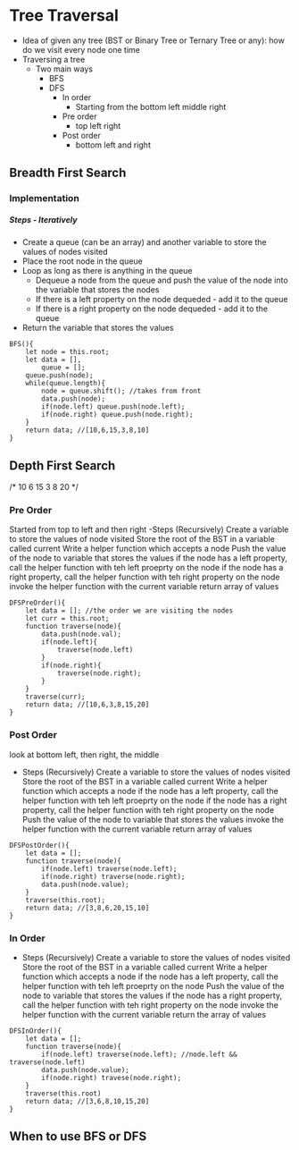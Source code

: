 # Tree Traversal
- Idea of given any tree (BST or Binary Tree or Ternary Tree or any): how do we visit every node one time
- Traversing a tree
    - Two main ways
        - BFS
        - DFS
            - In order
                - Starting from the bottom left middle right
            - Pre order
                - top left right
            - Post order 
                - bottom left and right

## Breadth First Search
### Implementation
##### Steps - Iteratively
- Create a queue (can be an array) and another variable to store the values of nodes visited
- Place the root node in the queue
- Loop as long as there is anything in the queue
    - Dequeue a node from the queue and push the value of the node into the variable that stores the nodes
    - If there is a left property on the node dequeded - add it to the queue
    - If there is a right property on the node dequeded - add it to the queue
- Return the variable that stores the values

```JS
BFS(){
    let node = this.root;
    let data = [],
        queue = [];
    queue.push(node);
    while(queue.length){
        node = queue.shift(); //takes from front
        data.push(node);
        if(node.left) queue.push(node.left);
        if(node.right) queue.push(node.right);
    }
    return data; //[10,6,15,3,8,10]
}
```

## Depth First Search
/*
                    10
            6                15
        3      8                   20
*/
### Pre Order
Started from top to left and then right
-Steps (Recursively)
    Create a variable to store the values of node visited
    Store the root of the BST in a variable called current
    Write a helper function which accepts a node
        Push the value of the node to variable that stores the values
        if the node has a left property, call the helper function with teh left proeprty on the node
        if the node has a right property, call the helper function with teh right property on the node
    invoke the helper function with the current variable
    return array of values
```JS
DFSPreOrder(){
    let data = []; //the order we are visiting the nodes
    let curr = this.root;
    function traverse(node){
        data.push(node.val);
        if(node.left){
            traverse(node.left)
        }
        if(node.right){
            traverse(node.right);
        }
    }
    traverse(curr);
    return data; //[10,6,3,8,15,20]
}
```
### Post Order
look at bottom left, then right, the middle
- Steps (Recursively)
    Create a variable to store the values of nodes visited 
    Store the root of the BST in a variable called current
    Write a helper function which accepts a node
        if the node has a left property, call the helper function with teh left proeprty on the node
        if the node has a right property, call the helper function with teh right property on the node
        Push the value of the node to variable that stores the values
        invoke the helper function with the current variable
    return array of values
```JS
DFSPostOrder(){
    let data = []; 
    function traverse(node){
        if(node.left) traverse(node.left);
        if(node.right) traverse(node.right);
        data.push(node.value);
    }
    traverse(this.root);
    return data; //[3,8,6,20,15,10]
}

```

### In Order
- Steps (Recursively)
    Create a variable to store the values of nodes visited 
    Store the root of the BST in a variable called current
    Write a helper function which accepts a node
        if the node has a left property, call the helper function with teh left proeprty on the node
        Push the value of the node to variable that stores the values
        if the node has a right property, call the helper function with teh right property on the node
        invoke the helper function with the current variable
    return the array of values
```JS
DFSInOrder(){
    let data = [];
    function traverse(node){
        if(node.left) traverse(node.left); //node.left && traverse(node.left)
        data.push(node.value);
        if(node.right) travese(node.right);
    }
    traverse(this.root)
    return data; //[3,6,8,10,15,20]
}
```

## When to use BFS or DFS
